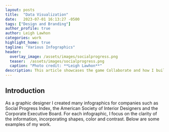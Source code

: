 ```yaml
---
layout: posts
title:  "Data Visualization"
date:   2023-07-01 16:13:27 -0500
tags: ["Design and Branding"]
author_profile: true
author: Leigh Lawhon
categories: work
highlight_home: true
tagline: "Various Infographics"
header:
  overlay_image: /assets/images/socialprogress.png
  teaser:  /assets/images/socialprogress.png
  caption: "Photo credit: **Leigh Lawhon**"
description: This article showcases the game Collaborate and how I build it.
---
```


## Introduction
As a graphic designer I created many infographics for companies such as Social Progress Index, the American Society of Interior Designers and the Corporate Executive Board. For each infographic, I focus on the clarity of the information, incorporating shapes, color and contrast. Below are some examples of my work.


<div id="nanogallery2"></div>
<script>
  $("#nanogallery2").nanogallery2({
  // ### gallery settings ###
  thumbnailHeight:  150,
  thumbnailWidth:   150,
  itemsBaseURL:     '/assets/images/',

  // ### gallery content ###
  items: [
      { src: 'socialprogress.png', srct: 'socialprogress.png' },
      { src: 'socioeconomic.png', srct: 'socioeconomic.png' },
      { src: 'lifetime.png', srct: 'lifetime.png' },
      { src: 'map.jpeg', srct: 'map.jpeg' },
      { src: 'ceb.png', srct: 'ceb.png' },
      { src: 'ceb2.png', srct: 'ceb2.png' },
      { src: 'ceb3.png', srct: 'ceb3.png' },
  ]
});